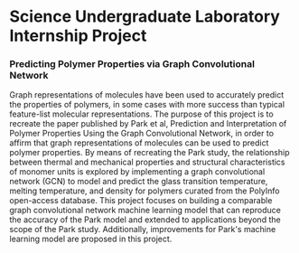 # Science Undergraduate Laboratory Internship Project
### Predicting Polymer Properties via Graph Convolutional Network

Graph representations of molecules have been used to accurately predict the properties of polymers, in some cases with more success than typical feature-list molecular representations. The purpose of this project is to recreate the paper published by Park et al, Prediction and Interpretation of Polymer Properties Using the Graph Convolutional Network, in order to affirm that graph representations of molecules can be used to predict polymer properties. By means of recreating the Park study, the relationship between thermal and mechanical properties and structural characteristics of monomer units is explored by implementing a graph convolutional network (GCN) to model and predict the glass transition temperature, melting temperature, and density for polymers curated from the PolyInfo open-access database. This project focuses on building a comparable graph convolutional network machine learning model that can reproduce the accuracy of the Park model and extended to applications beyond the scope of the Park study. Additionally, improvements for Park's machine learning model are proposed in this project.​
